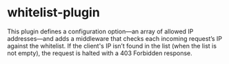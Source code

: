 # whitelist-plugin
This plugin defines a configuration option—an array of allowed IP addresses—and adds a middleware that checks each incoming request’s IP against the whitelist. If the client's IP isn’t found in the list (when the list is not empty), the request is halted with a 403 Forbidden response.
